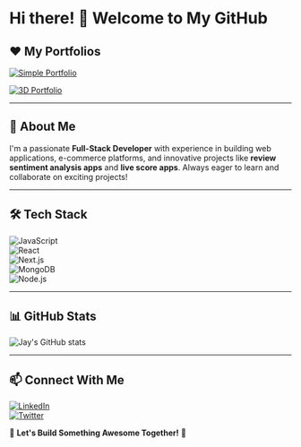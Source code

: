 # Hi there! 👋 Welcome to My GitHub

## ❤️️ My Portfolios
[![Simple Portfolio](https://img.shields.io/badge/My_Simple_Portfolio-FF4088?style=for-the-badge)](https://jayempire.vercel.app/)

[![3D Portfolio](https://img.shields.io/badge/My_3D_Portfolio-6200EA?style=for-the-badge)](https://jayempire-3d.vercel.app/)

---

## 🚀 About Me
I'm a passionate **Full-Stack Developer** with experience in building web applications, e-commerce platforms, and innovative projects like **review sentiment analysis apps** and **live score apps**. Always eager to learn and collaborate on exciting projects!

---

## 🛠️ Tech Stack  
![JavaScript](https://img.shields.io/badge/JavaScript-F7DF1E?style=for-the-badge&logo=javascript&logoColor=black)  
![React](https://img.shields.io/badge/React-61DAFB?style=for-the-badge&logo=react&logoColor=black)  
![Next.js](https://img.shields.io/badge/Next.js-000000?style=for-the-badge&logo=nextdotjs&logoColor=white)  
![MongoDB](https://img.shields.io/badge/MongoDB-47A248?style=for-the-badge&logo=mongodb&logoColor=white)  
![Node.js](https://img.shields.io/badge/Node.js-339933?style=for-the-badge&logo=nodedotjs&logoColor=white)  

---

## 📊 GitHub Stats  
![Jay's GitHub stats](https://github-readme-stats.vercel.app/api?username=JayEmpire&show_icons=true&theme=radical)    

---

## 📫 Connect With Me  
[![LinkedIn](https://img.shields.io/badge/LinkedIn-0A66C2?style=for-the-badge&logo=linkedin&logoColor=white)](https://www.linkedin.com/in/your-profile)  
[![Twitter](https://img.shields.io/badge/Twitter-1DA1F2?style=for-the-badge&logo=twitter&logoColor=white)](https://twitter.com/your-profile)  

🚀 **Let's Build Something Awesome Together!** 🚀  
